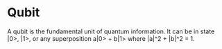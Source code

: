 # Qubit

A qubit is the fundamental unit of quantum information.
It can be in state |0>, |1>, or any superposition a|0> + b|1> where |a|^2 + |b|^2 = 1.
